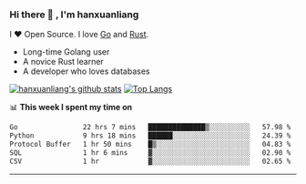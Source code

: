 ### Hi there 👋 , I'm hanxuanliang

<!--
**hanxuanliang/hanxuanliang** is a ✨ _special_ ✨ repository because its `README.md` (this file) appears on your GitHub profile.

Here are some ideas to get you started:

- 🔭 I’m currently working on ...
- 🌱 I’m currently learning ...
- 👯 I’m looking to collaborate on ...
- 🤔 I’m looking for help with ...
- 💬 Ask me about ...
- 📫 How to reach me: ...
- 😄 Pronouns: ...
- ⚡ Fun fact: ...
-->
I ❤ Open Source. I love [Go](https://golang.org) and [Rust](https://www.rust-lang.org/zh-CN/).

* Long-time Golang user
* A novice Rust learner
* A developer who loves databases

[![hanxuanliang's github stats](https://github-readme-stats.vercel.app/api/top-langs/?username=hanxuanliang&hide=html)](https://github.com/anuraghazra/github-readme-stats)
[![Top Langs](https://github-readme-stats.vercel.app/api?username=hanxuanliang&show_icons=true&count_private=true&line_height=40)](https://github.com/anuraghazra/github-readme-stats)

📊 **This week I spent my time on**
<!--START_SECTION:waka-->

```txt
Go                22 hrs 7 mins   ██████████████▒░░░░░░░░░░   57.98 %
Python            9 hrs 18 mins   ██████░░░░░░░░░░░░░░░░░░░   24.39 %
Protocol Buffer   1 hr 50 mins    █▒░░░░░░░░░░░░░░░░░░░░░░░   04.83 %
SQL               1 hr 6 mins     ▓░░░░░░░░░░░░░░░░░░░░░░░░   02.90 %
CSV               1 hr            ▓░░░░░░░░░░░░░░░░░░░░░░░░   02.65 %
```

<!--END_SECTION:waka-->

***
